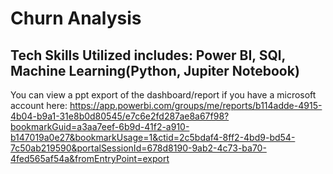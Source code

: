 # Churn Analysis
## Tech Skills Utilized includes: Power BI, SQl, Machine Learning(Python, Jupiter Notebook)

You can view a ppt export of the dashboard/report if you have a microsoft account here: https://app.powerbi.com/groups/me/reports/b114adde-4915-4b04-b9a1-31e8b0d80545/e7c6e2fd287ae8a67f98?bookmarkGuid=a3aa7eef-6b9d-41f2-a910-b147019a0e27&bookmarkUsage=1&ctid=2c5bdaf4-8ff2-4bd9-bd54-7c50ab219590&portalSessionId=678d8190-9ab2-4c73-ba70-4fed565af54a&fromEntryPoint=export
